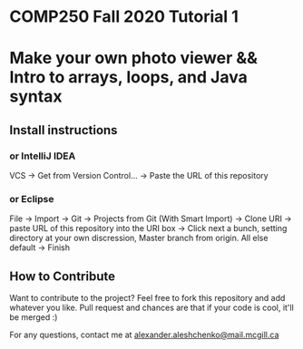 # COMP250 Fall 2020 Tutorial 1

# Make your own photo viewer && Intro to arrays, loops, and Java syntax

## Install instructions
### or IntelliJ IDEA
VCS -> Get from Version Control... -> Paste the URL of this repository
### or Eclipse
File -> Import -> Git -> Projects from Git (With Smart Import) -> Clone URI -> paste URL of this repository into the URI box -> Click next a bunch, setting directory at your own discression, Master branch from origin. All else default -> Finish

## How to Contribute
Want to contribute to the project? Feel free to fork this repository and add whatever you like. Pull request and chances are that if your code is cool, it'll be merged :)

For any questions, contact me at alexander.aleshchenko@mail.mcgill.ca

